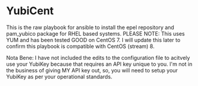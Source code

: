 # YubiCent
This is the raw playbook for ansible to install the epel repository and pam_yubico package for RHEL based systems.  PLEASE NOTE: This uses YUM and has been tested GOOD on CentOS 7.  I will update this later to confirm this playbook is compatible with CentOS (stream) 8.

Nota Bene: I have not included the edits to the configuration file to acitvely use your YubiKey because that requires an API key unique to you.  I'm not in the business of giving MY API key out, so, you will need to setup your YubiKey as per your operational standards.
